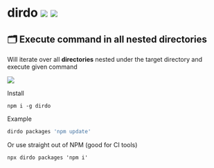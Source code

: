 # dirdo [![](https://img.shields.io/npm/v/dirdo.svg)](https://www.npmjs.com/package/dirdo) [![](https://img.shields.io/badge/source--000000.svg?logo=github&style=social)](https://github.com/omrilotan/mono/tree/master/packages/dirdo)

## 🗂 Execute command in all nested directories

Will iterate over all **directories** nested under the target directory and execute given command

![](https://user-images.githubusercontent.com/516342/59059060-b7233f80-88a6-11e9-93ff-9a8039950eca.gif)

Install
```
npm i -g dirdo
```

Example
```bash
dirdo packages 'npm update'
```

Or use straight out of NPM (good for CI tools)
```
npx dirdo packages 'npm i'
```
